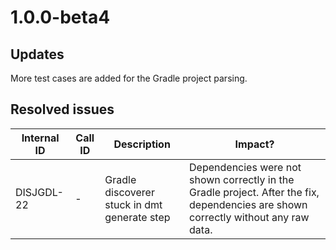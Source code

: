 # 1.0.0-beta4

## Updates

More test cases are added for the Gradle project parsing.
## Resolved issues

| Internal ID | Call ID | Description | Impact? |
| ----------- | ------- | ----------- | ------- |
| DISJGDL-22 | - | Gradle discoverer stuck in dmt generate step | Dependencies were not shown correctly in the Gradle project. After the fix, dependencies are shown correctly without any raw data. |


